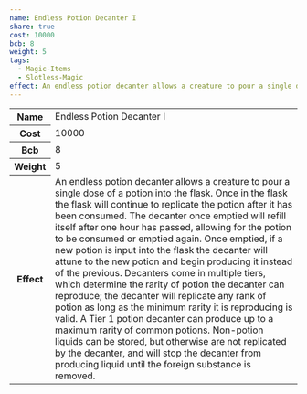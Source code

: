 ```yaml
---
name: Endless Potion Decanter I
share: true
cost: 10000
bcb: 8
weight: 5
tags:
  - Magic-Items
  - Slotless-Magic
effect: An endless potion decanter allows a creature to pour a single dose of a potion into the flask. Once in the flask the flask will continue to replicate the potion after it has been consumed. The decanter once emptied will refill itself after one hour has passed, allowing for the potion to be consumed or emptied again. Once emptied, if a new potion is input into the flask the decanter will attune to the new potion and begin producing it instead of the previous.  Decanters come in multiple tiers, which determine the rarity of potion the decanter can reproduce; the decanter will replicate any rank of potion as long as the minimum rarity it is reproducing is valid. A Tier 1 potion decanter can produce up to a maximum rarity of common potions.  Non-potion liquids can be stored, but otherwise are not replicated by the decanter, and will stop the decanter from producing liquid until the foreign substance is removed.
---
```


<p><span style="overflow-x: auto;"><table><tbody><tr><th>Name</th><td>Endless Potion Decanter I</td></tr><tr><th>Cost</th><td>10000</td></tr><tr><th>Bcb</th><td>8</td></tr><tr><th>Weight</th><td>5</td></tr><tr><th>Effect</th><td>An endless potion decanter allows a creature to pour a single dose of a potion into the flask. Once in the flask the flask will continue to replicate the potion after it has been consumed. The decanter once emptied will refill itself after one hour has passed, allowing for the potion to be consumed or emptied again. Once emptied, if a new potion is input into the flask the decanter will attune to the new potion and begin producing it instead of the previous.  Decanters come in multiple tiers, which determine the rarity of potion the decanter can reproduce; the decanter will replicate any rank of potion as long as the minimum rarity it is reproducing is valid. A Tier 1 potion decanter can produce up to a maximum rarity of common potions.  Non-potion liquids can be stored, but otherwise are not replicated by the decanter, and will stop the decanter from producing liquid until the foreign substance is removed.</td></tr></tbody></table></span></p>